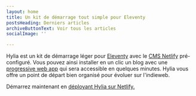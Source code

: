 ```yaml
---
layout: home
title: Un kit de démarrage tout simple pour Eleventy
postsHeading: Derniers articles
archiveButtonText: Voir tous les articles
socialImage: ''

---
```

Hylia est un kit de démarrage léger pour [Eleventy](https://11ty.io) avec le [CMS Netlify](https://www.netlifycms.org/) pré-configuré. Vous pouvez ainsi installer en un clic un blog avec une [progressive web app](https://fr.wikipedia.org/wiki/Progressive_web_app) qui sera accessible en quelques minutes. Hylia vous offre un point de départ bien organisé pour évoluer sur l'indieweb.

Démarrez maintenant en [déployant Hylia sur Netlify.](https://app.netlify.com/start/deploy?repository=https://github.com/christopheducamp/hylia-master)